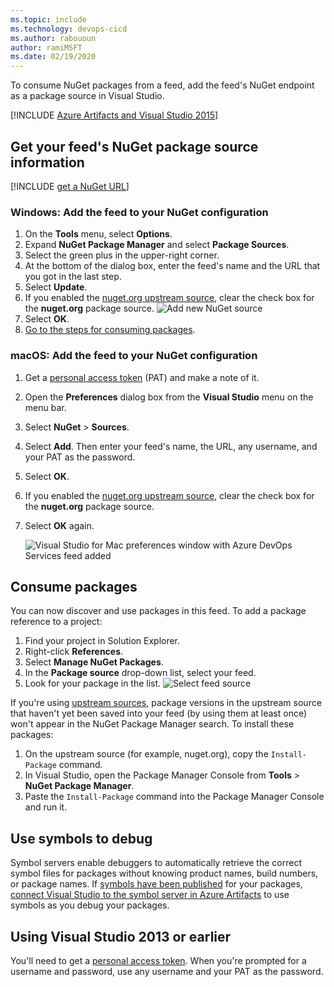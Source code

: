 ```yaml
---
ms.topic: include
ms.technology: devops-cicd
ms.author: rabououn
author: ramiMSFT
ms.date: 02/19/2020
---
```


To consume NuGet packages from a feed, add the feed's NuGet endpoint as a package source in Visual Studio.

[!INCLUDE [Azure Artifacts and Visual Studio 2015](vs2015.md)]

<a name="get-nuget-pkg-url"></a>

## Get your feed's NuGet package source information

[!INCLUDE [get a NuGet URL](nuget-consume-endpoint.md)]

### Windows: Add the feed to your NuGet configuration

1.  On the **Tools** menu, select **Options**.
2.  Expand **NuGet Package Manager** and select **Package Sources**.
3.  Select the green plus in the upper-right corner.
4.  At the bottom of the dialog box, enter the feed's name and the URL that you got in the last step.
5.  Select **Update**.
6.  If you enabled the [nuget.org upstream source](../../nuget/upstream-sources.md), clear the check box for the **nuget.org** package source.
    ![Add new NuGet source](../../media/vs-addsource.png)
7.  Select **OK**.
8.  [Go to the steps for consuming packages](#consume-packages).

<a name="mac-os"></a>

### macOS: Add the feed to your NuGet configuration

1.  Get a [personal access token](../../../organizations/accounts/use-personal-access-tokens-to-authenticate.md) (PAT) and make a note of it.
2.  Open the **Preferences** dialog box from the **Visual Studio** menu on the menu bar.
3.  Select **NuGet** > **Sources**.
4.  Select **Add**. Then enter your feed's name, the URL, any username, and your PAT as the password.
5.  Select **OK**.
6.  If you enabled the [nuget.org upstream source](../../nuget/upstream-sources.md), clear the check box for the **nuget.org** package source.
7.  Select **OK** again.

    ![Visual Studio for Mac preferences window with Azure DevOps Services feed added](../../media/vs-mac-settings.png)

<a name="consume-packages"></a>

## Consume packages

You can now discover and use packages in this feed. To add a package reference to a project:

1.  Find your project in Solution Explorer.
2.  Right-click **References**.
3.  Select **Manage NuGet Packages**.
4.  In the **Package source** drop-down list, select your feed.
5.  Look for your package in the list.
    ![Select feed source](../../media/select-pkg-src.png)

If you're using [upstream sources](../../nuget/upstream-sources.md), package versions in the upstream source that haven't yet been saved into your feed (by using them at least once) won't appear in the NuGet Package Manager search. To install these packages:

1.  On the upstream source (for example, nuget.org), copy the `Install-Package` command.
2.  In Visual Studio, open the Package Manager Console from **Tools** > **NuGet Package Manager**.
3.  Paste the `Install-Package` command into the Package Manager Console and run it.

<a name="use-symbols-to-debug"></a>

## Use symbols to debug

Symbol servers enable debuggers to automatically retrieve the correct symbol files for packages without knowing product names, build numbers, or package names. If [symbols have been published](/azure/devops/pipelines/artifacts/symbols) for your packages, [connect Visual Studio to the symbol server in Azure Artifacts](../../symbols/debug-with-symbols-visual-studio.md) to use symbols as you debug your packages.

<!-- TODO can we make this an FAQ bit at the end, so it's out of the way? -->

## Using Visual Studio 2013 or earlier

You'll need to get a [personal access token](../../../organizations/accounts/use-personal-access-tokens-to-authenticate.md). When you're prompted for a username and password, use any username and your PAT as the password.
